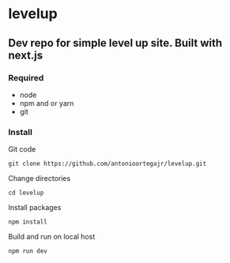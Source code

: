 # levelup

## Dev repo for simple level up site. Built with next.js

### Required

* node
* npm and or yarn
* git

### Install

Git code

`git clone https://github.com/antonioortegajr/levelup.git`

Change directories

`cd levelup`

Install packages

`npm install`

Build and run on local host

`npm run dev`
